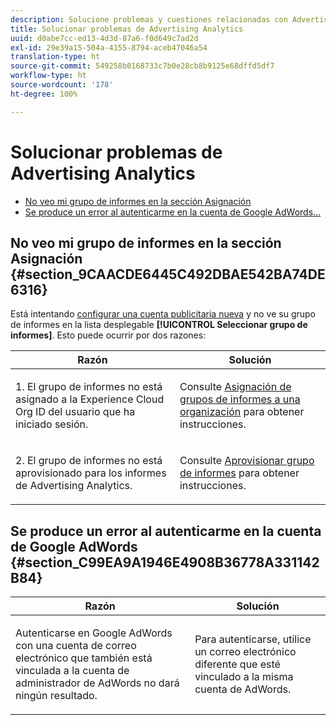 ```yaml
---
description: Solucione problemas y cuestiones relacionadas con Advertising Analytics.
title: Solucionar problemas de Advertising Analytics
uuid: d0abe7cc-ed13-4d3d-87a6-f0d649c7ad2d
exl-id: 29e39a15-504a-4155-8794-aceb47046a54
translation-type: ht
source-git-commit: 549258b0168733c7b0e28cb8b9125e68dffd5df7
workflow-type: ht
source-wordcount: '178'
ht-degree: 100%

---
```


# Solucionar problemas de Advertising Analytics

* [No veo mi grupo de informes en la sección Asignación](/help/integrate/c-advertising-analytics/c-adanalytics-workflow/aa-troubleshooting.md#section_9CAACDE6445C492DBAE542BA74DE6316)
* [Se produce un error al autenticarme en la cuenta de Google AdWords...](/help/integrate/c-advertising-analytics/c-adanalytics-workflow/aa-troubleshooting.md#section_C99EA9A1946E4908B36778A331142B84)

## No veo mi grupo de informes en la sección Asignación {#section_9CAACDE6445C492DBAE542BA74DE6316}

Está intentando [configurar una cuenta publicitaria nueva](/help/integrate/c-advertising-analytics/c-adanalytics-workflow/aa-create-ad-account.md) y no ve su grupo de informes en la lista desplegable **[!UICONTROL Seleccionar grupo de informes]**. Esto puede ocurrir por dos razones:

<table id="table_271D7E817B4C44818717A47C3223E592"> 
 <thead> 
  <tr> 
   <th colname="col1" class="entry"> Razón </th> 
   <th colname="col2" class="entry"> Solución </th> 
  </tr>
 </thead>
 <tbody> 
  <tr> 
   <td colname="col1"> <p>1. El grupo de informes no está asignado a la Experience Cloud Org ID del usuario que ha iniciado sesión. </p> </td> 
   <td colname="col2"> <p>Consulte <a href="https://docs.adobe.com/content/help/es-ES/core-services/interface/about-core-services/report-suite-mapping.html"  >Asignación de grupos de informes a una organización</a> para obtener instrucciones. </p> </td> 
  </tr> 
  <tr> 
   <td colname="col1"> <p>2. El grupo de informes no está aprovisionado para los informes de Advertising Analytics. </p> </td> 
   <td colname="col2"> <p>Consulte <a href="/help/integrate/c-advertising-analytics/c-adanalytics-workflow/aa-provision-rs.md"  >Aprovisionar grupo de informes</a> para obtener instrucciones. </p> </td> 
  </tr> 
 </tbody> 
</table>

## Se produce un error al autenticarme en la cuenta de Google AdWords {#section_C99EA9A1946E4908B36778A331142B84}

<table id="table_F1C1192BF40C43CE8600B1BB417A7269"> 
 <thead> 
  <tr> 
   <th colname="col1" class="entry"> Razón </th> 
   <th colname="col2" class="entry"> Solución </th> 
  </tr>
 </thead>
 <tbody> 
  <tr> 
   <td colname="col1"> <p>Autenticarse en Google AdWords con una cuenta de correo electrónico que también está vinculada a la cuenta de administrador de AdWords no dará ningún resultado. </p> </td> 
   <td colname="col2"> <p>Para autenticarse, utilice un correo electrónico diferente que esté vinculado a la misma cuenta de AdWords. </p> </td> 
  </tr> 
 </tbody> 
</table>
